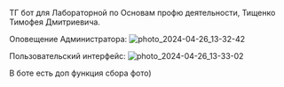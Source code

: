 ТГ бот для Лабораторной по Основам профю деятельности,
Тищенко Тимофея Дмитриевича.

Оповещение Администратора:
![photo_2024-04-26_13-32-42](https://github.com/TcHaOcHeK/Lab-2_Python/assets/160489385/65381364-7789-4cd8-8794-4c4e3190ff77)

Пользовательский интерфейс:
![photo_2024-04-26_13-33-02](https://github.com/TcHaOcHeK/Lab-2_Python/assets/160489385/a458e5d2-f05a-45ad-9ef6-f4ebeb31e015)







В боте есть доп функция сбора фото)
